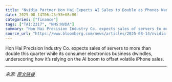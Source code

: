 ```yaml
---
title: "Nvidia Partner Hon Hai Expects AI Sales to Double as Phones Wane"
date: 2025-08-14T06:23:55+08:00
categories: ["finance"]
tags: ["TAI:2317", "NMS:NVDA"]
summary: "Hon Hai Precision Industry Co. expects sales of servers to more than double this quarter while its consumer electronics business dwindles, underscoring how it’s relying on the AI boom to offset volati"
source_url: "https://www.bloomberg.com/news/articles/2025-08-14/nvidia-partner-hon-hai-s-profit-climbs-after-ai-spending-rises"
---
```


Hon Hai Precision Industry Co. expects sales of servers to more than double this quarter while its consumer electronics business dwindles, underscoring how it’s relying on the AI boom to offset volatile iPhone sales.

---

*来源: [原文链接](https://www.bloomberg.com/news/articles/2025-08-14/nvidia-partner-hon-hai-s-profit-climbs-after-ai-spending-rises)*
